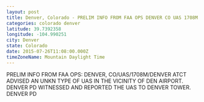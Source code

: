 ```yaml
---
layout: post
title: Denver, Colorado - PRELIM INFO FROM FAA OPS DENVER CO UAS 1708M DENVER ATCT ADVISED AN UNKN TYPE
categories: colorado denver
latitude: 39.7392358
longitude: -104.990251
city: Denver
state: Colorado
date: 2015-07-26T11:08:00.000Z
timeZoneName: Mountain Daylight Time
---
```


PRELIM INFO FROM FAA OPS: DENVER, CO/UAS/1708M/DENVER ATCT ADVISED AN UNKN TYPE OF UAS IN THE VICINITY OF DEN AIRPORT.  DENVER PD WITNESSED AND REPORTED THE UAS TO DENVER TOWER.  DENVER PD 